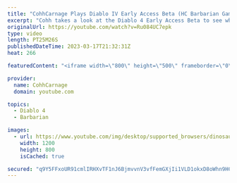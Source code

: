 ```yaml
---
title: "CohhCarnage Plays Diablo IV Early Access Beta (HC Barbarian Gameplay) - Episode 1"
excerpt: "Cohh takes a look at the Diablo 4 Early Access Beta to see what it has to offer. - Watch live at https://www.twitch.tv/cohhcarnage ..."
originalUrl: https://youtube.com/watch?v=Ru084UC7epk
type: video
length: PT25M26S
publishedDateTime: 2023-03-17T21:32:31Z
heat: 266

featuredContent: "<iframe width=\"800\" height=\"500\" frameborder=\"0\" src=\"https://www.youtube.com/embed/Ru084UC7epk\" allow=\"accelerometer; autoplay; encrypted-media; gyroscope; picture-in-picture\" allowfullscreen></iframe>"

provider:
  name: CohhCarnage
  domain: youtube.com

topics:
  - Diablo 4
  - Barbarian

images:
  - url: https://www.youtube.com/img/desktop/supported_browsers/dinosaur.png
    width: 1200
    height: 800
    isCached: true

secured: "q9Y5FFxoUR91cmlIRHXvTF1nJ6BjmvvnV3vfFemGXjIi1VLD1okxD8oWhn9HCW8FdQFnKbkWPtwm2W2B+ggEqEkJ2PeenMlIDwnBJEVHI1MD5Wj7u75rVKgcX5XfgoHDmf+ixqEnIYxwGKirtSsSDnEJhY5SP3ODF5B46sIFsKWahrSgwOLkD/olidroJcHRzluzFY+oCkaYFaOCcJc3jUrOZSPc4YcHcNUpduu4dMH1WZYOIH6/tBAOdyAC5VW1LWIly1tq+wMuHLrE7pMABXRGDjJsT80BhfDJsSIL4Dd/TtpSw1MF4t0mWyelOr99YyWpxZK+gXNZe8b+dSVJoJLshkdOirE5dw6hEf7Uko2Tsw22gXimowH0x/5c/ZMFu8ngICw3/yPNoOg8At0fbl8QlXFjtKMXvJAmDu/0KvU=;RjlYIjFvx7HGamsuop7HJQ=="
---
```



